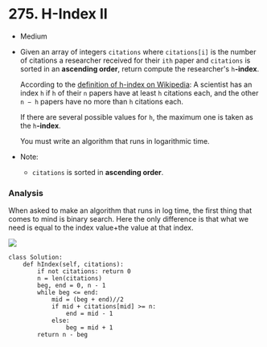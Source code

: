 # 275. H-Index II

* Medium
*   Given an array of integers `citations` where `citations[i]` is the number of citations a researcher received for their `ith` paper and `citations` is sorted in an **ascending order**, return compute the researcher's `h`**-index**.

    According to the [definition of h-index on Wikipedia](https://en.wikipedia.org/wiki/H-index): A scientist has an index `h` if `h` of their `n` papers have at least `h` citations each, and the other `n − h` papers have no more than `h` citations each.

    If there are several possible values for `h`, the maximum one is taken as the `h`**-index**.

    You must write an algorithm that runs in logarithmic time.
*   Note:&#x20;

    * `citations` is sorted in **ascending order**.



### Analysis&#x20;

When asked to make an algorithm that runs in log time, the first thing that comes to mind is binary search. Here the only difference is that what we need is equal to the index value+the value at that index.&#x20;

![](<../../../../.gitbook/assets/image (128).png>)

```
class Solution:
    def hIndex(self, citations):
        if not citations: return 0
        n = len(citations)
        beg, end = 0, n - 1
        while beg <= end:
            mid = (beg + end)//2
            if mid + citations[mid] >= n:
                end = mid - 1
            else:
                beg = mid + 1                
        return n - beg
```
